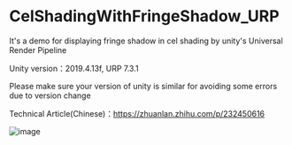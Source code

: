 # CelShadingWithFringeShadow_URP
It's a demo for displaying fringe shadow in cel shading by unity's Universal Render Pipeline

Unity version：2019.4.13f, URP 7.3.1

Please make sure your version of unity is similar for avoiding some errors due to version change

Technical Article(Chinese)：https://zhuanlan.zhihu.com/p/232450616

![image](https://i.imgur.com/BOpmcVf.png)

